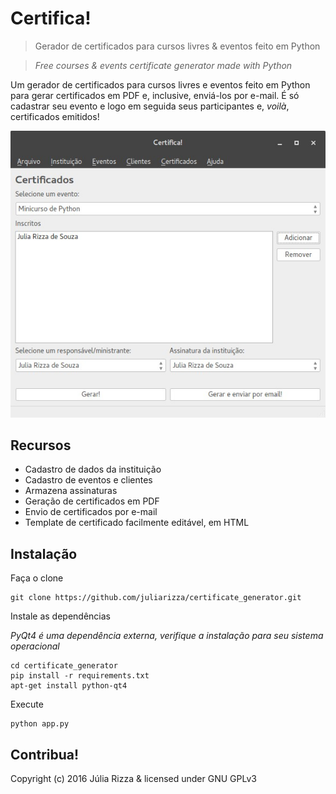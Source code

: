 # Certifica!
> Gerador de certificados para cursos livres & eventos feito em Python

> *Free courses & events certificate generator made with Python*

Um gerador de certificados para cursos livres e eventos feito em Python para gerar certificados em PDF e, inclusive, enviá-los por e-mail. É só cadastrar seu evento e logo em seguida seus participantes e, *voilà*, certificados emitidos!

![Certifica! print](images/certifica_print.jpg)

## Recursos
* Cadastro de dados da instituição
* Cadastro de eventos e clientes
* Armazena assinaturas
* Geração de certificados em PDF
* Envio de certificados por e-mail
* Template de certificado facilmente editável, em HTML

## Instalação
Faça o clone

```
git clone https://github.com/juliarizza/certificate_generator.git
```

Instale as dependências

*PyQt4 é uma dependência externa, verifique a instalação para seu sistema operacional*

```
cd certificate_generator
pip install -r requirements.txt
apt-get install python-qt4
```

Execute

```
python app.py
```

## Contribua!
Copyright (c) 2016 Júlia Rizza & licensed under GNU GPLv3
